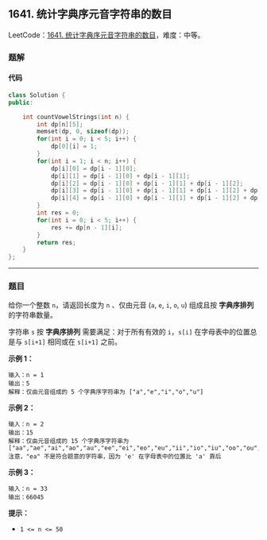## 1641. 统计字典序元音字符串的数目

LeetCode：[1641. 统计字典序元音字符串的数目](https://leetcode.cn/problems/count-sorted-vowel-strings/)，难度：中等。

### 题解

#### 代码

```c++
class Solution {
public:

    int countVowelStrings(int n) {
        int dp[n][5];
        memset(dp, 0, sizeof(dp));
        for(int i = 0; i < 5; i++) {
            dp[0][i] = 1;
        }
        for(int i = 1; i < n; i++) {
            dp[i][0] = dp[i - 1][0];
            dp[i][1] = dp[i - 1][0] + dp[i - 1][1];
            dp[i][2] = dp[i - 1][0] + dp[i - 1][1] + dp[i - 1][2];
            dp[i][3] = dp[i - 1][0] + dp[i - 1][1] + dp[i - 1][2] + dp[i - 1][3];
            dp[i][4] = dp[i - 1][0] + dp[i - 1][1] + dp[i - 1][2] + dp[i - 1][3] + dp[i - 1][4];
        }
        int res = 0;
        for(int i = 0; i < 5; i++) {
            res += dp[n - 1][i];
        }
        return res;
    }
};
```



---



### 题目

给你一个整数 `n`，请返回长度为 `n` 、仅由元音 (`a`, `e`, `i`, `o`, `u`) 组成且按 **字典序排列** 的字符串数量。

字符串 `s` 按 **字典序排列** 需要满足：对于所有有效的 `i`，`s[i]` 在字母表中的位置总是与 `s[i+1]` 相同或在 `s[i+1]` 之前。

 

**示例 1：**

```
输入：n = 1
输出：5
解释：仅由元音组成的 5 个字典序字符串为 ["a","e","i","o","u"]
```

**示例 2：**

```
输入：n = 2
输出：15
解释：仅由元音组成的 15 个字典序字符串为
["aa","ae","ai","ao","au","ee","ei","eo","eu","ii","io","iu","oo","ou","uu"]
注意，"ea" 不是符合题意的字符串，因为 'e' 在字母表中的位置比 'a' 靠后
```

**示例 3：**

```
输入：n = 33
输出：66045
```

 

**提示：**

- `1 <= n <= 50` 



